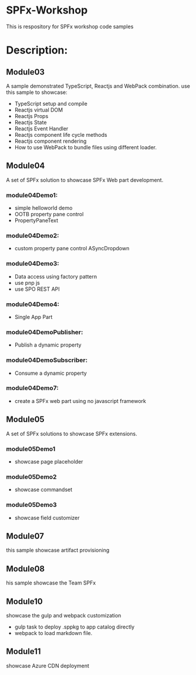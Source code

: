 # SPFx-Workshop

This is respository for SPFx workshop code samples

# Description: 

## Module03
A sample demonstrated TypeScript, Reactjs and WebPack combination. use this sample to showcase: 
* TypeScript setup and compile
* Reactjs virtual DOM
* Reactjs Props
* Reactjs State
* Reactjs Event Handler
* Reactjs component life cycle methods
* Reactjs component rendering
* How to use WebPack to bundle files using different loader.

## Module04
A set of SPFx solution to showcase SPFx Web part development. 

### module04Demo1: 
* simple helloworld demo
* OOTB property pane control
* PropertyPaneText

### module04Demo2:
* custom property pane control ASyncDropdown

### module04Demo3:
* Data access using factory pattern
* use pnp js
* use SPO REST API

### module04Demo4:
* Single App Part

### module04DemoPublisher:
* Publish a dynamic property

### module04DemoSubscriber:
* Consume a dynamic property

### module04Demo7:
* create a SPFx web part using no javascript framework

## Module05
A set of SPFx solutions to showcase SPFx extensions. 

### module05Demo1
* showcase page placeholder

### module05Demo2
* showcase commandset

### module05Demo3
* showcase field customizer

## Module07
this sample showcase artifact provisioning

## Module08
 his sample showcase the Team SPFx

## Module10
showcase the gulp and webpack customization
* gulp task to deploy .sppkg to app catalog directly
* webpack to load markdown file. 

## Module11
showcase Azure CDN deployment